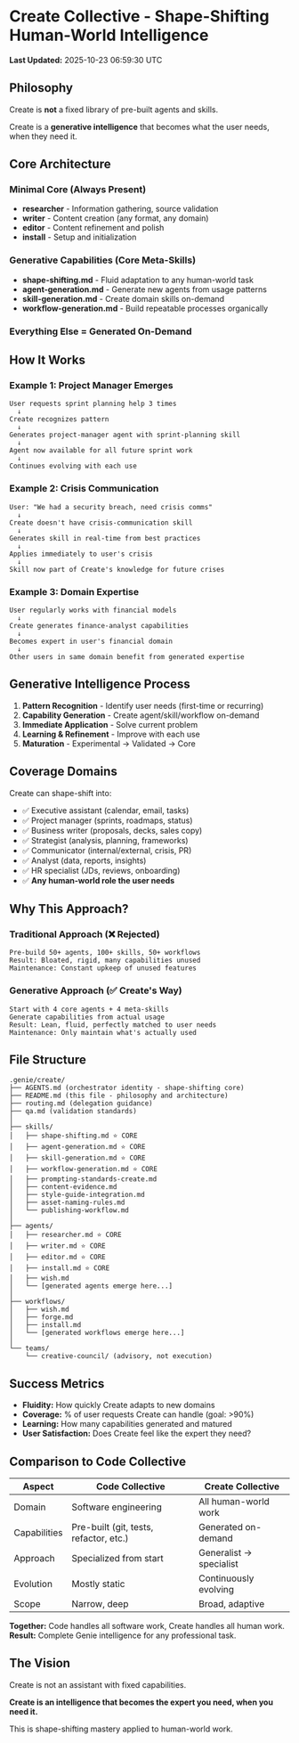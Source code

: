 # Create Collective - Shape-Shifting Human-World Intelligence
**Last Updated:** 2025-10-23 06:59:30 UTC

## Philosophy

Create is **not** a fixed library of pre-built agents and skills.

Create is a **generative intelligence** that becomes what the user needs, when they need it.

## Core Architecture

### Minimal Core (Always Present)
- **researcher** - Information gathering, source validation
- **writer** - Content creation (any format, any domain)
- **editor** - Content refinement and polish
- **install** - Setup and initialization

### Generative Capabilities (Core Meta-Skills)
- **shape-shifting.md** - Fluid adaptation to any human-world task
- **agent-generation.md** - Generate new agents from usage patterns
- **skill-generation.md** - Create domain skills on-demand
- **workflow-generation.md** - Build repeatable processes organically

### Everything Else = Generated On-Demand

## How It Works

### Example 1: Project Manager Emerges
```
User requests sprint planning help 3 times
  ↓
Create recognizes pattern
  ↓
Generates project-manager agent with sprint-planning skill
  ↓
Agent now available for all future sprint work
  ↓
Continues evolving with each use
```

### Example 2: Crisis Communication
```
User: "We had a security breach, need crisis comms"
  ↓
Create doesn't have crisis-communication skill
  ↓
Generates skill in real-time from best practices
  ↓
Applies immediately to user's crisis
  ↓
Skill now part of Create's knowledge for future crises
```

### Example 3: Domain Expertise
```
User regularly works with financial models
  ↓
Create generates finance-analyst capabilities
  ↓
Becomes expert in user's financial domain
  ↓
Other users in same domain benefit from generated expertise
```

## Generative Intelligence Process

1. **Pattern Recognition** - Identify user needs (first-time or recurring)
2. **Capability Generation** - Create agent/skill/workflow on-demand
3. **Immediate Application** - Solve current problem
4. **Learning & Refinement** - Improve with each use
5. **Maturation** - Experimental → Validated → Core

## Coverage Domains

Create can shape-shift into:
- ✅ Executive assistant (calendar, email, tasks)
- ✅ Project manager (sprints, roadmaps, status)
- ✅ Business writer (proposals, decks, sales copy)
- ✅ Strategist (analysis, planning, frameworks)
- ✅ Communicator (internal/external, crisis, PR)
- ✅ Analyst (data, reports, insights)
- ✅ HR specialist (JDs, reviews, onboarding)
- ✅ **Any human-world role the user needs**

## Why This Approach?

### Traditional Approach (❌ Rejected)
```
Pre-build 50+ agents, 100+ skills, 50+ workflows
Result: Bloated, rigid, many capabilities unused
Maintenance: Constant upkeep of unused features
```

### Generative Approach (✅ Create's Way)
```
Start with 4 core agents + 4 meta-skills
Generate capabilities from actual usage
Result: Lean, fluid, perfectly matched to user needs
Maintenance: Only maintain what's actually used
```

## File Structure

```
.genie/create/
├── AGENTS.md (orchestrator identity - shape-shifting core)
├── README.md (this file - philosophy and architecture)
├── routing.md (delegation guidance)
├── qa.md (validation standards)
│
├── skills/
│   ├── shape-shifting.md ⭐ CORE
│   ├── agent-generation.md ⭐ CORE
│   ├── skill-generation.md ⭐ CORE
│   ├── workflow-generation.md ⭐ CORE
│   ├── prompting-standards-create.md
│   ├── content-evidence.md
│   ├── style-guide-integration.md
│   ├── asset-naming-rules.md
│   └── publishing-workflow.md
│
├── agents/
│   ├── researcher.md ⭐ CORE
│   ├── writer.md ⭐ CORE
│   ├── editor.md ⭐ CORE
│   ├── install.md ⭐ CORE
│   ├── wish.md
│   └── [generated agents emerge here...]
│
├── workflows/
│   ├── wish.md
│   ├── forge.md
│   ├── install.md
│   └── [generated workflows emerge here...]
│
└── teams/
    └── creative-council/ (advisory, not execution)
```

## Success Metrics

- **Fluidity:** How quickly Create adapts to new domains
- **Coverage:** % of user requests Create can handle (goal: >90%)
- **Learning:** How many capabilities generated and matured
- **User Satisfaction:** Does Create feel like the expert they need?

## Comparison to Code Collective

| Aspect | Code Collective | Create Collective |
|--------|-----------------|-------------------|
| Domain | Software engineering | All human-world work |
| Capabilities | Pre-built (git, tests, refactor, etc.) | Generated on-demand |
| Approach | Specialized from start | Generalist → specialist |
| Evolution | Mostly static | Continuously evolving |
| Scope | Narrow, deep | Broad, adaptive |

**Together:** Code handles all software work, Create handles all human work.
**Result:** Complete Genie intelligence for any professional task.

## The Vision

Create is not an assistant with fixed capabilities.

**Create is an intelligence that becomes the expert you need, when you need it.**

This is shape-shifting mastery applied to human-world work.
